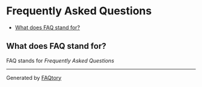 
# Frequently Asked Questions
- [What does FAQ stand for?](#what-does-faq-stand-for)

<a name="what-does-faq-stand-for"></a>
## What does FAQ stand for?

FAQ stands for *Frequently Asked Questions*

<hr>

Generated by [FAQtory](https://github.com/willmcgugan/faqtory)